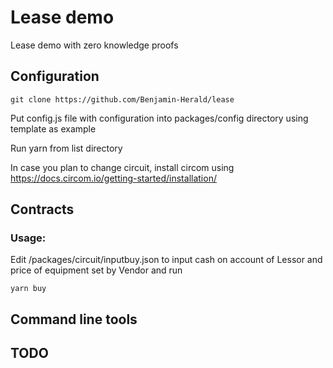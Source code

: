 # Lease demo
Lease demo with zero knowledge proofs

## Configuration

	git clone https://github.com/Benjamin-Herald/lease

Put config.js file with configuration into packages/config directory using template as example


Run yarn from list directory

In case you plan to change circuit, install circom using 
https://docs.circom.io/getting-started/installation/

## Contracts



### Usage:

Edit /packages/circuit/inputbuy.json to input cash on account of Lessor and 
price of equipment set by Vendor and run

	yarn buy


## Command line tools



## TODO
